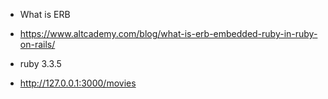 
* What is ERB
* https://www.altcademy.com/blog/what-is-erb-embedded-ruby-in-ruby-on-rails/

* ruby 3.3.5

* http://127.0.0.1:3000/movies

